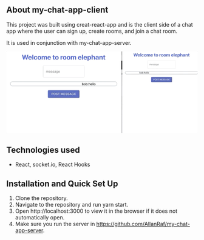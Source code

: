 ## About my-chat-app-client

This project was built using creat-react-app and is the client side of a chat app where the user can sign up, create rooms, and join a chat room.

It is used in conjunction with my-chat-app-server.

![chatpp](gifs/chat-app.gif)

## Technologies used

- React, socket.io, React Hooks

## Installation and Quick Set Up

1. Clone the repository.
2. Navigate to the repository and run yarn start.
3. Open http://localhost:3000 to view it in the browser if it does not automatically open.
4. Make sure you run the server in https://github.com/AllanRaf/my-chat-app-server.
